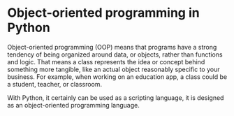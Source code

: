 # Object-oriented programming in Python

Object-oriented programming (OOP) means that programs have a strong tendency of being organized around data, or objects, rather than functions and logic. That means a class represents the idea or concept behind something more tangible, like an actual object reasonably specific to your business. For example, when working on an education app, a class could be a student, teacher, or classroom.

With Python, it certainly can be used as a scripting language, it is designed as an object-oriented programming language.
